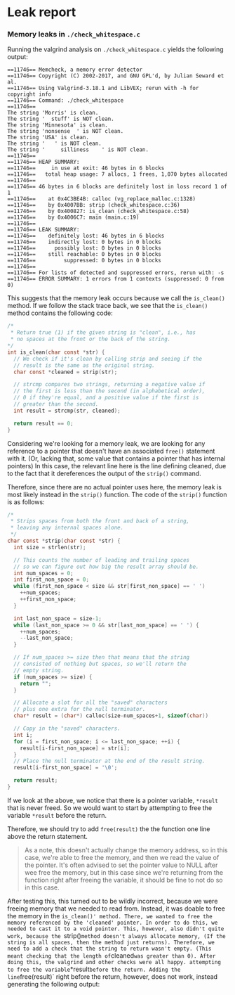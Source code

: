 # Leak report

### Memory leaks in `./check_whitespace.c`

Running the valgrind analysis on `./check_whitespace.c` yields the following output:
```
==11746== Memcheck, a memory error detector
==11746== Copyright (C) 2002-2017, and GNU GPL'd, by Julian Seward et al.
==11746== Using Valgrind-3.18.1 and LibVEX; rerun with -h for copyright info
==11746== Command: ./check_whitespace
==11746==
The string 'Morris' is clean.
The string '  stuff' is NOT clean.
The string 'Minnesota' is clean.
The string 'nonsense  ' is NOT clean.
The string 'USA' is clean.
The string '   ' is NOT clean.
The string '     silliness    ' is NOT clean.
==11746==
==11746== HEAP SUMMARY:
==11746==     in use at exit: 46 bytes in 6 blocks
==11746==   total heap usage: 7 allocs, 1 frees, 1,070 bytes allocated
==11746==
==11746== 46 bytes in 6 blocks are definitely lost in loss record 1 of 1
==11746==    at 0x4C3BE4B: calloc (vg_replace_malloc.c:1328)
==11746==    by 0x4007BB: strip (check_whitespace.c:36)
==11746==    by 0x400827: is_clean (check_whitespace.c:58)
==11746==    by 0x4006C7: main (main.c:19)
==11746==
==11746== LEAK SUMMARY:
==11746==    definitely lost: 46 bytes in 6 blocks
==11746==    indirectly lost: 0 bytes in 0 blocks
==11746==      possibly lost: 0 bytes in 0 blocks
==11746==    still reachable: 0 bytes in 0 blocks
==11746==         suppressed: 0 bytes in 0 blocks
==11746==
==11746== For lists of detected and suppressed errors, rerun with: -s
==11746== ERROR SUMMARY: 1 errors from 1 contexts (suppressed: 0 from 0)
```

This suggests that the memory leak occurs because we call the `is_clean()` method.
If we follow the stack trace back, we see that the `is_clean()` method contains the following code:
```c
/*
 * Return true (1) if the given string is "clean", i.e., has
 * no spaces at the front or the back of the string.
*/
int is_clean(char const *str) {
  // We check if it's clean by calling strip and seeing if the
  // result is the same as the original string.
  char const *cleaned = strip(str);

  // strcmp compares two strings, returning a negative value if
  // the first is less than the second (in alphabetical order),
  // 0 if they're equal, and a positive value if the first is
  // greater than the second.
  int result = strcmp(str, cleaned);

  return result == 0;
}
```

Considering we're looking for a memory leak, we are looking for any reference to a pointer that doesn't have
an associated `free()` statement with it. (Or, lacking that, some value that contains a pointer that has internal pointers)
In this case, the relevant line here is the line defining cleaned, due to the fact that it dereferences the output of the `strip()` command.

Therefore, since there are no actual pointer uses here, the memory leak is most likely instead in the `strip()` function.
The code of the `strip()` function is as follows:
```c
/*
 * Strips spaces from both the front and back of a string,
 * leaving any internal spaces alone.
 */
char const *strip(char const *str) {
  int size = strlen(str);

  // This counts the number of leading and trailing spaces
  // so we can figure out how big the result array should be.
  int num_spaces = 0;
  int first_non_space = 0;
  while (first_non_space < size && str[first_non_space] == ' ')
    ++num_spaces;
    ++first_non_space;
  }

  int last_non_space = size-1;
  while (last_non_space >= 0 && str[last_non_space] == ' ') {
    ++num_spaces;
    --last_non_space;
  }

  // If num_spaces >= size then that means that the string
  // consisted of nothing but spaces, so we'll return the
  // empty string.
  if (num_spaces >= size) {
    return "";
  }

  // Allocate a slot for all the "saved" characters
  // plus one extra for the null terminator.
  char* result = (char*) calloc(size-num_spaces+1, sizeof(char))

  // Copy in the "saved" characters.
  int i;
  for (i = first_non_space; i <= last_non_space; ++i) {
    result[i-first_non_space] = str[i];
  }
  // Place the null terminator at the end of the result string.
  result[i-first_non_space] = '\0';

  return result;
}
```

If we look at the above, we notice that there is a pointer variable, `*result` that is never freed. So we would want to start by
attempting to free the variable `*result` before the return.

Therefore, we should try to add `free(result)` the the function one line above the return statement.
 > As a note, this doesn't actually change the memory address, so in this case,
 > we're able to free the memory, and then we read the value of the pointer.
 > It's often advised to set the pointer value to NULL after wee free the memory, but in this case
 > since we're returning from the function right after freeing the variable, it should be fine to not
 > do so in this case.

 After testing this, this turned out to be wildly incorrect, because we were freeing memory that we needed to read from.
 Instead, it was doable to free the memory in the `is_clean()' method. There, we wanted to free the memory referenced by the 'cleaned' pointer. In order to do this, we needed to cast it to a void pointer.
 This, however, also didn't quite work, because the `strip()` method doesn't always allocate memory, (If the string is all spaces,
 then the method just returns). Therefore, we need to add a check that the string to return wasn't empty. (This meant checking that the length of `cleaned` was greater than 0). After doing this, the valgrind and other checks were all happy.
attempting to free the variable `*result` before the return. Adding the line `free(result)` right before the return, however,
does not work, instead generating the following output:
